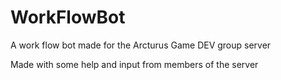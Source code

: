 # WorkFlowBot
A work flow bot made for the Arcturus Game DEV group server

Made with some help and input from members of the server